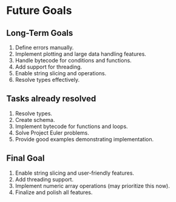 # Future Goals

## Long-Term Goals
1. Define errors manually.
2. Implement plotting and large data handling features.
3. Handle bytecode for conditions and functions.
4. Add support for threading.
5. Enable string slicing and operations.
6. Resolve types effectively.

## Tasks already resolved
1. Resolve types. <done>
2. Create schema. 
3. Implement bytecode for functions and loops.<done>
4. Solve Project Euler problems. <done>
5. Provide good examples demonstrating implementation. <done>

## Final Goal
1. Enable string slicing and user-friendly features.
2. Add threading support.
3. Implement numeric array operations (may prioritize this now).
4. Finalize and polish all features.

